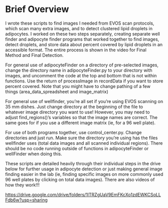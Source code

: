 # Brief Overview
I wrote these scripts to find images I needed from EVOS scan protocols, which scan many extra images, and to detect clustered lipid droplets in adipocytes. I worked on these two steps separately, creating separate well finder and adipocyte finder programs that worked together to find images, detect droplets, and store data about percent covered by lipid droplets in an accessible format. The entire process is shown in the video for Final Method and Final Detection. 

For general use of adipocyteFinder on a directory of pre-selected images, change the directory name in adipocyteFinder.py to your directory with images, and uncomment the code at the top and bottom that is not within functions. Use the return of processImage in recordData if you want to store percent covered. Note that you might have to change pathing of a few things (area_data_spreadsheet and image_matrix)

For general use of wellfinder, you’re all set if you’re using EVOS scanning on 35 mm dishes. Just change directory at the beginning of the file to whatever image directory you want to use! However, you may need to adjust find_regions()’s variables so that the image names are correct. The same goes for if you use a different image matrix (ie, for a 96 well plate). 

For use of both programs together, use control_center.py. Change directories and just run. Make sure the directory you’re using has the files wellfinder uses (total data images and all scanned individual regions). There should be no code running outside of functions in adipocyteFinder or wellFinder when doing this. 

These scripts are detailed heavily through their individual steps in the drive below for further usage in adipocyte detection or just making general image finding easier in the lab (ie, finding specific images on more commonly used 96 well plates by clicking on total data images). There are also videos of how they work!!! 

https://drive.google.com/drive/folders/1lTRZgUaV9EmFKcXo1zdEWKCSoLLFdb6w?usp=sharing
